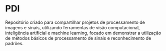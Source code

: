 # PDI
Repositório criado para compartilhar projetos de processamento de imagens e sinais, utilizando ferramentas de visão computacional, inteligência artificial e machine learning, focado em demonstrar a utilização de métodos básicos de processamento de sinais e reconhecimento de padrões.
